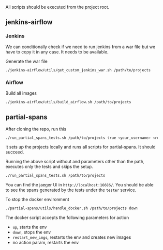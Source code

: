 
All scripts should be executed from the project root.

## jenkins-airflow

### Jenkins

We can conditionally check if we need to run jenkins from a war file but we have to copy it in any case. It needs to be available.

Generate the war file

```bash
./jenkins-airflow/utils/get_custom_jenkins_war.sh /path/to/projects
```

### Airflow

Build all images

```bash
./jenkins-airflow/utils/build_airflow.sh /path/to/projects
```

## partial-spans

After cloning the repo, run this

```bash
./run_partial_spans_tests.sh /path/to/projects true <your_username> <remote_repo_or_username_to_pull_from>
```

it sets up the projects locally and runs all scripts for partial-spans. It should succeed.

Running the above script without and parameters other than the path, executes only the tests and skips the setup.

```bash
./run_partial_spans_tests.sh /path/to/projects
```

You can find the jaeger UI in `http://localhost:16686/`.
You should be able to see the spans generated by the tests under the `tester` service.

To stop the docker environment
```bash
./partial-spans/utils/handle_docker.sh /path/to/projects down
```

The docker script accepts the following parameters for action
* `up`, starts the env
* `down`, stops the env
* `restart_new_imgs`, restarts the env and creates new images
* no action param, restarts the env

